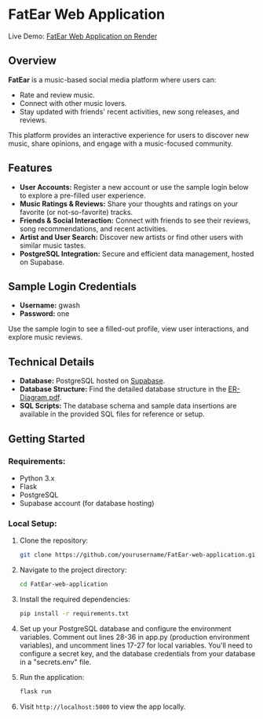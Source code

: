 # FatEar Web Application

Live Demo: [FatEar Web Application on Render](https://fatear-web-application.onrender.com)

## Overview

**FatEar** is a music-based social media platform where users can:
- Rate and review music.
- Connect with other music lovers.
- Stay updated with friends' recent activities, new song releases, and reviews.

This platform provides an interactive experience for users to discover new music, share opinions, and engage with a music-focused community.

## Features

- **User Accounts:** Register a new account or use the sample login below to explore a pre-filled user experience.
- **Music Ratings & Reviews:** Share your thoughts and ratings on your favorite (or not-so-favorite) tracks.
- **Friends & Social Interaction:** Connect with friends to see their reviews, song recommendations, and recent activities.
- **Artist and User Search:** Discover new artists or find other users with similar music tastes.
- **PostgreSQL Integration:** Secure and efficient data management, hosted on Supabase.

## Sample Login Credentials

- **Username:** gwash
- **Password:** one

Use the sample login to see a filled-out profile, view user interactions, and explore music reviews.

## Technical Details

- **Database:** PostgreSQL hosted on [Supabase](https://supabase.com/).
- **Database Structure:** Find the detailed database structure in the [ER-Diagram.pdf](ER-Diagram.PDF).
- **SQL Scripts:** The database schema and sample data insertions are available in the provided SQL files for reference or setup.

## Getting Started

### Requirements:
- Python 3.x
- Flask
- PostgreSQL
- Supabase account (for database hosting)
  
### Local Setup:

1. Clone the repository:
    ```bash
    git clone https://github.com/yourusername/FatEar-web-application.git
    ```
   
2. Navigate to the project directory:
    ```bash
    cd FatEar-web-application
    ```
   
3. Install the required dependencies:
    ```bash
    pip install -r requirements.txt
    ```

4. Set up your PostgreSQL database and configure the environment variables. Comment out lines 28-36 in app.py (production environment variables), and uncomment lines 17-27 for local variables. You'll need to configure a secret key, and the database credentials from your database in a "secrets.env" file. 

5. Run the application:
    ```bash
    flask run
    ```

6. Visit `http://localhost:5000` to view the app locally.
